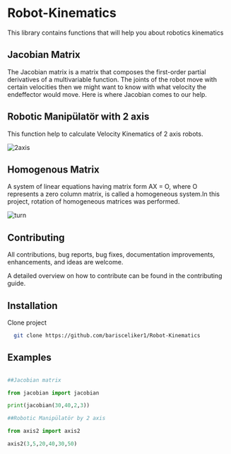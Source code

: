 
# Robot-Kinematics
This library contains functions that will help you  about robotics kinematics  

## Jacobian Matrix

The Jacobian matrix is a matrix that composes the first-order partial derivatives of a multivariable function. The joints of the robot move with certain velocities then we might want to know with what velocity the endeffector would move. Here is where Jacobian comes to our help.

## Robotic Manipülatör with 2 axis
This function help to calculate Velocity Kinematics of 2 axis robots.

![2axis](https://user-images.githubusercontent.com/36998513/233043637-d5b4c482-9cf0-45e6-b7f7-b90e9c909c93.png)
 

## Homogenous Matrix
A system of linear equations having matrix form AX = O, where O represents a zero column matrix, is called a homogeneous system.In this project, rotation of homogeneous matrices was performed.


![turn](https://user-images.githubusercontent.com/36998513/233045775-6645e372-6bb7-4ec5-8554-61702a7706f5.png)


## Contributing 

All contributions, bug reports, bug fixes, documentation improvements, enhancements, and ideas are welcome.

A detailed overview on how to contribute can be found in the contributing guide.

  
## Installation 

Clone project

```bash
  git clone https://github.com/barisceliker1/Robot-Kinematics
```




  
## Examples

```python

##Jacobian matrix

from jacobian import jacobian

print(jacobian(30,40,2,3))

##Robotic Manipülatör by 2 axis

from axis2 import axis2

axis2(3,5,20,40,30,50)


  
